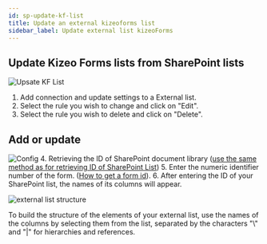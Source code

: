 ```yaml
---
id: sp-update-kf-list
title: Update an external kizeoforms list
sidebar_label: Update external list kizeoForms
---
```


##  Update Kizeo Forms lists from SharePoint lists
![Upsate KF List][upkflist-01] 
1. Add connection and update settings to a External list.
2. Select the rule you wish to change and click on "Edit".
3. Select the rule you wish to delete and click on "Delete".

## Add or update
![Config][upkflist-02] 
4. Retrieving the ID of SharePoint document library (<a href="http://kizeo.github.io/kizeo-forms-documentations/docs/en/sp-update-list" target="_blank">use the same method as for retrieving ID of SharePoint List</a>)
5. Enter the numeric identifier number of the form. (<a href="https://www.kizeo-forms.com/fr/obtenir-id-formulaire/" target="_blank">How to get a form id</a>). 
6. After entering the ID of your SharePoint list, the names of its columns will appear.

![external list structure][upkflist-03] 

To build the structure of the elements of your external list, use the names of the columns by selecting them from the list, separated by the characters "\\" and "|" for hierarchies and references.

<!-- ************************** -->
<!-- ***** Pictures List ****** --> 
<!-- ************************** -->

[upkflist-01]: /kizeo-forms-documentations/img/sp/en/update-kf-list-01.png
[upkflist-02]: /kizeo-forms-documentations/img/sp/en/update-kf-list-02.png
[upkflist-03]: /kizeo-forms-documentations/img/sp/en/update-kf-list-03.png